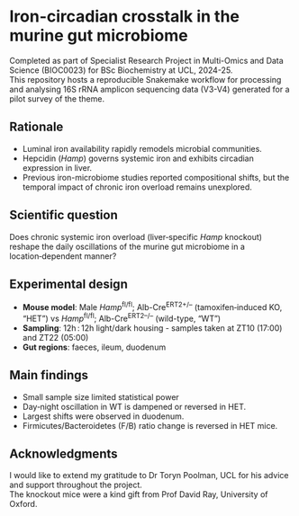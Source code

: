 # Iron-circadian crosstalk in the murine gut microbiome

Completed as part of Specialist Research Project in Multi-Omics and Data Science (BIOC0023) for BSc Biochemistry at UCL, 2024-25.  
This repository hosts a reproducible Snakemake workflow for processing and analysing 16S rRNA amplicon sequencing data (V3-V4) generated for a pilot survey of the theme.

## Rationale
- Luminal iron availability rapidly remodels microbial communities.
- Hepcidin (*Hamp*) governs systemic iron and exhibits circadian expression in liver.
- Previous iron-microbiome studies reported compositional shifts, but the temporal impact of chronic iron overload remains unexplored.

## Scientific question
  Does chronic systemic iron overload (liver‑specific *Hamp* knockout) reshape the daily oscillations of the murine gut microbiome in a location‑dependent manner?

## Experimental design
- **Mouse model**: Male *Hamp*<sup>fl/fl</sup>; Alb-Cre<sup>ERT2+/–</sup> (tamoxifen‑induced KO, “HET”) vs *Hamp*<sup>fl/fl</sup>; Alb-Cre<sup>ERT2–/–</sup> (wild-type, “WT”)
- **Sampling**: 12h : 12h light/dark housing - samples taken at ZT10 (17:00) and ZT22 (05:00)
- **Gut regions**: faeces, ileum, duodenum

## Main findings
- Small sample size limited statistical power
- Day‑night oscillation in WT is dampened or reversed in HET.
- Largest shifts were observed in duodenum.
- Firmicutes/Bacteroidetes (F/B) ratio change is reversed in HET mice. 

## Acknowledgments
I would like to extend my gratitude to Dr Toryn Poolman, UCL for his advice and support throughout the project.  
The knockout mice were a kind gift from Prof David Ray, University of Oxford.
